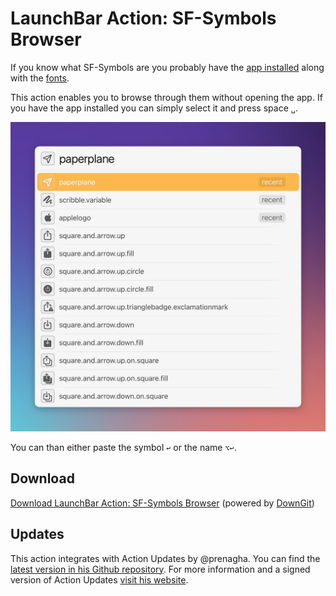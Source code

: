 # LaunchBar Action: SF-Symbols Browser 

If you know what SF-Symbols are you probably have the [app installed](https://developer.apple.com/sf-symbols/) along with the [fonts](https://developer.apple.com/fonts/).

This action enables you to browse through them without opening the app. If you have the app installed you can simply select it and press space  `␣`.

<img src="sfs.jpg" width="706"/> 

You can than either paste the symbol `↩` or the name `⌥↩`.


## Download

[Download LaunchBar Action: SF-Symbols Browser](https://minhaskamal.github.io/DownGit/#/home?url=https://github.com/Ptujec/LaunchBar/tree/master/SF-Symbols-Browser) (powered by [DownGit](https://github.com/MinhasKamal/DownGit))

## Updates

This action integrates with Action Updates by @prenagha. You can find the [latest version in his Github repository](https://github.com/prenagha/launchbar). For more information and a signed version of Action Updates [visit his website](https://renaghan.com/launchbar/action-updates/).